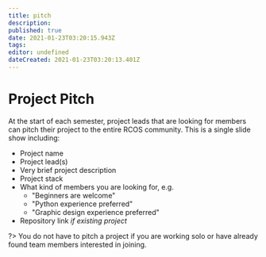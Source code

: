 ```yaml
---
title: pitch
description: 
published: true
date: 2021-01-23T03:20:15.943Z
tags: 
editor: undefined
dateCreated: 2021-01-23T03:20:13.401Z
---
```


# Project Pitch

At the start of each semester, project leads that are looking for members can pitch their project to the entire RCOS community. This is a single slide show including:
- Project name
- Project lead(s)
- Very brief project description
- Project stack
- What kind of members you are looking for, e.g.
    - "Beginners are welcome"
    - "Python experience preferred"
    - "Graphic design experience preferred"
- Repository link *if existing project*

?> You do not have to pitch a project if you are working solo or have already found team members interested in joining.